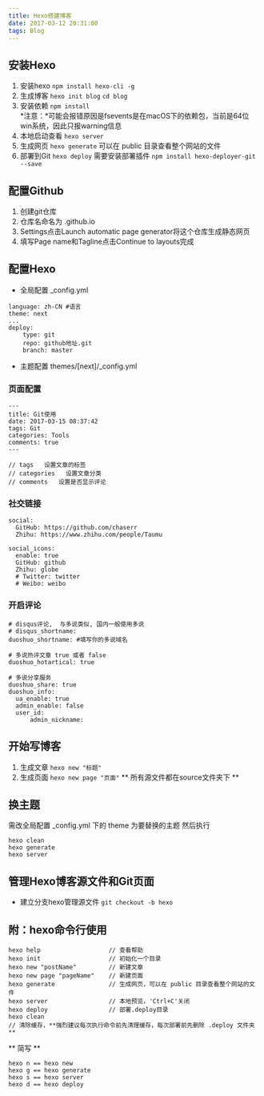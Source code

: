 ```yaml
---
title: Hexo搭建博客 
date: 2017-03-12 20:31:00
tags: Blog
---
```


## 安装Hexo
1. 安装hexo
`npm install hexo-cli -g`
2. 生成博客
`hexo init blog`
`cd blog`
3. 安装依赖
`npm install`  
*注意：*可能会报错原因是fsevents是在macOS下的依赖包，当前是64位win系统，因此只报warning信息
4. 本地启动查看
`hexo server`
5. 生成网页
`hexo generate`
可以在 public 目录查看整个网站的文件
6. 部署到Git
`hexo deploy`
需要安装部署插件
`npm install hexo-deployer-git --save`

## 配置Github
1. 创建git仓库
2. 仓库名命名为 <userName>.github.io
3. Settings点击Launch automatic page generator将这个仓库生成静态网页
4. 填写Page name和Tagline点击Continue to layouts完成

## 配置Hexo
- 全局配置 _config.yml
```
language: zh-CN #语言
theme: next
...
deploy:
    type: git
    repo: github地址.git
    branch: master 
```
- 主题配置 themes/[next]/_config.yml

### 页面配置
```
---
title: Git使用
date: 2017-03-15 08:37:42
tags: Git 
categories: Tools
comments: true
---

// tags   设置文章的标签
// categories   设置文章分类
// comments   设置是否显示评论
```

### 社交链接
```
social:
  GitHub: https://github.com/chaserr
  Zhihu: https://www.zhihu.com/people/Taumu

social_icons:
  enable: true
  GitHub: github
  Zhihu: globe
  # Twitter: twitter
  # Weibo: weibo

```

### 开启评论
```
# disqus评论,  与多说类似, 国内一般使用多说
# disqus_shortname: 
duoshuo_shortname: #填写你的多说域名

# 多说热评文章 true 或者 false
duoshuo_hotartical: true

# 多说分享服务
duoshuo_share: true
duoshuo_info:
  ua_enable: true
  admin_enable: false
  user_id:
      admin_nickname:

```

## 开始写博客
1. 生成文章
`hexo new "标题"`
2. 生成页面
`hexo new page "页面"`
** 所有源文件都在source文件夹下 **

## 换主题
需改全局配置 _config.yml 下的 theme 为要替换的主题
然后执行
```
hexo clean
hexo generate
hexo server

```

## 管理Hexo博客源文件和Git页面
- 建立分支hexo管理源文件
`git checkout -b hexo`

## 附：hexo命令行使用
```
hexo help                   // 查看帮助
hexo init                   // 初始化一个目录
hexo new "postName"         // 新建文章
hexo new page "pageName"    // 新建页面
hexo generate               // 生成网页，可以在 public 目录查看整个网站的文件
hexo server                 // 本地预览，'Ctrl+C'关闭
hexo deploy                 // 部署.deploy目录
hexo clean
// 清除缓存，**强烈建议每次执行命令前先清理缓存，每次部署前先删除 .deploy 文件夹**
```
** 简写 ** 
```
hexo n == hexo new
hexo g == hexo generate
hexo s == hexo server
hexo d == hexo deploy
```
